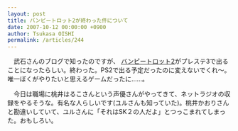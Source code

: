 ```yaml
---
layout: post
title: バンピートロット2が終わった件について
date: 2007-10-12 00:00:00 +0900
author: Tsukasa OISHI
permalink: /articles/244
---
```


　武石さんのブログで知ったのですが、 [バンピートロット2](http://www.bumpytrot.com/bt2/index.html)がプレステ3で出ることになったらしい。終わった。PS2で出る予定だったのに変えないでくれ〜。唯一ぼくがやりたいと思えるゲームだったに……。

　今日は職場に桃井はるこさんという声優さんがやってきて、ネットラジオの収録をやるそうな。有名な人らしいです(ユルさんも知っていた)。桃井かおりさんと勘違いしていて、ユルさんに「それはSK２の人だよ」とつっこまれてしまった。おもしろい。

